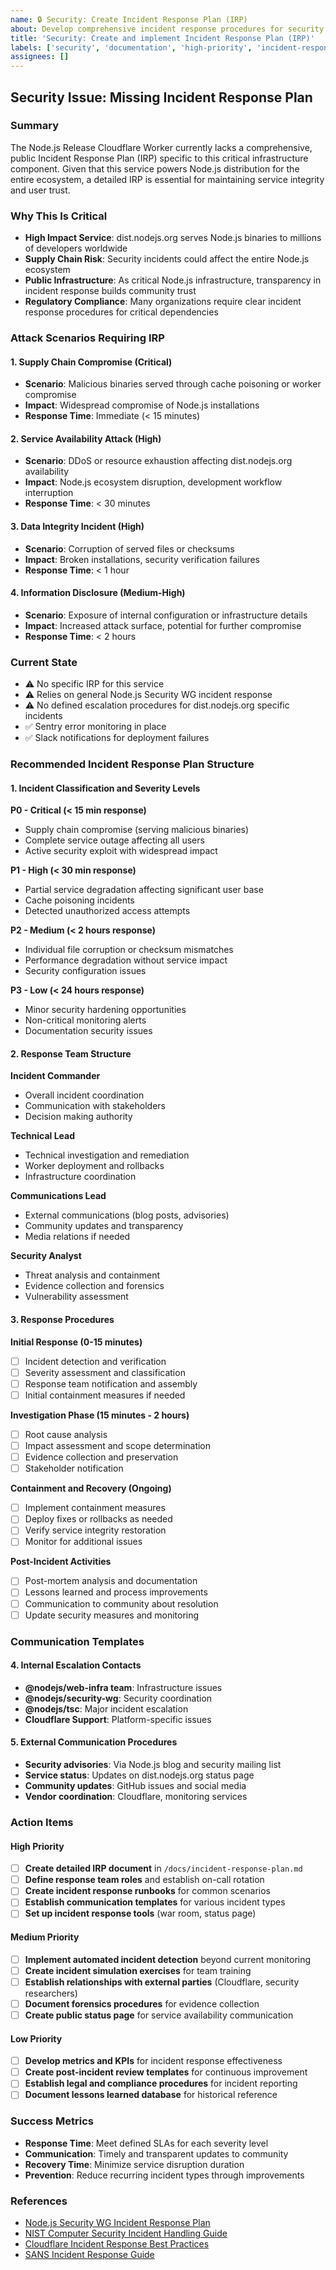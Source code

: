 ```yaml
---
name: 🔒 Security: Create Incident Response Plan (IRP)
about: Develop comprehensive incident response procedures for security incidents
title: 'Security: Create and implement Incident Response Plan (IRP)'
labels: ['security', 'documentation', 'high-priority', 'incident-response']
assignees: []
---
```


## Security Issue: Missing Incident Response Plan

### Summary
The Node.js Release Cloudflare Worker currently lacks a comprehensive, public Incident Response Plan (IRP) specific to this critical infrastructure component. Given that this service powers Node.js distribution for the entire ecosystem, a detailed IRP is essential for maintaining service integrity and user trust.

### Why This Is Critical
- **High Impact Service**: dist.nodejs.org serves Node.js binaries to millions of developers worldwide
- **Supply Chain Risk**: Security incidents could affect the entire Node.js ecosystem
- **Public Infrastructure**: As critical Node.js infrastructure, transparency in incident response builds community trust
- **Regulatory Compliance**: Many organizations require clear incident response procedures for critical dependencies

### Attack Scenarios Requiring IRP

#### 1. Supply Chain Compromise (Critical)
- **Scenario**: Malicious binaries served through cache poisoning or worker compromise
- **Impact**: Widespread compromise of Node.js installations
- **Response Time**: Immediate (< 15 minutes)

#### 2. Service Availability Attack (High)
- **Scenario**: DDoS or resource exhaustion affecting dist.nodejs.org availability
- **Impact**: Node.js ecosystem disruption, development workflow interruption
- **Response Time**: < 30 minutes

#### 3. Data Integrity Incident (High)
- **Scenario**: Corruption of served files or checksums
- **Impact**: Broken installations, security verification failures
- **Response Time**: < 1 hour

#### 4. Information Disclosure (Medium-High)
- **Scenario**: Exposure of internal configuration or infrastructure details
- **Impact**: Increased attack surface, potential for further compromise
- **Response Time**: < 2 hours

### Current State
- ⚠️ No specific IRP for this service
- ⚠️ Relies on general Node.js Security WG incident response
- ⚠️ No defined escalation procedures for dist.nodejs.org specific incidents
- ✅ Sentry error monitoring in place
- ✅ Slack notifications for deployment failures

### Recommended Incident Response Plan Structure

#### 1. Incident Classification and Severity Levels

**P0 - Critical (< 15 min response)**
- Supply chain compromise (serving malicious binaries)
- Complete service outage affecting all users
- Active security exploit with widespread impact

**P1 - High (< 30 min response)**  
- Partial service degradation affecting significant user base
- Cache poisoning incidents
- Detected unauthorized access attempts

**P2 - Medium (< 2 hours response)**
- Individual file corruption or checksum mismatches
- Performance degradation without service impact
- Security configuration issues

**P3 - Low (< 24 hours response)**
- Minor security hardening opportunities
- Non-critical monitoring alerts
- Documentation security issues

#### 2. Response Team Structure

**Incident Commander**
- Overall incident coordination
- Communication with stakeholders
- Decision making authority

**Technical Lead** 
- Technical investigation and remediation
- Worker deployment and rollbacks
- Infrastructure coordination

**Communications Lead**
- External communications (blog posts, advisories)
- Community updates and transparency
- Media relations if needed

**Security Analyst**
- Threat analysis and containment
- Evidence collection and forensics
- Vulnerability assessment

#### 3. Response Procedures

**Initial Response (0-15 minutes)**
- [ ] Incident detection and verification
- [ ] Severity assessment and classification
- [ ] Response team notification and assembly
- [ ] Initial containment measures if needed

**Investigation Phase (15 minutes - 2 hours)**
- [ ] Root cause analysis
- [ ] Impact assessment and scope determination
- [ ] Evidence collection and preservation
- [ ] Stakeholder notification

**Containment and Recovery (Ongoing)**
- [ ] Implement containment measures
- [ ] Deploy fixes or rollbacks as needed
- [ ] Verify service integrity restoration
- [ ] Monitor for additional issues

**Post-Incident Activities**
- [ ] Post-mortem analysis and documentation
- [ ] Lessons learned and process improvements
- [ ] Communication to community about resolution
- [ ] Update security measures and monitoring

### Communication Templates

#### 4. Internal Escalation Contacts
- **@nodejs/web-infra team**: Infrastructure issues
- **@nodejs/security-wg**: Security coordination  
- **@nodejs/tsc**: Major incident escalation
- **Cloudflare Support**: Platform-specific issues

#### 5. External Communication Procedures
- **Security advisories**: Via Node.js blog and security mailing list
- **Service status**: Updates on dist.nodejs.org status page
- **Community updates**: GitHub issues and social media
- **Vendor coordination**: Cloudflare, monitoring services

### Action Items

#### High Priority
- [ ] **Create detailed IRP document** in `/docs/incident-response-plan.md`
- [ ] **Define response team roles** and establish on-call rotation
- [ ] **Create incident response runbooks** for common scenarios
- [ ] **Establish communication templates** for various incident types
- [ ] **Set up incident response tools** (war room, status page)

#### Medium Priority
- [ ] **Implement automated incident detection** beyond current monitoring
- [ ] **Create incident simulation exercises** for team training
- [ ] **Establish relationships with external parties** (Cloudflare, security researchers)
- [ ] **Document forensics procedures** for evidence collection
- [ ] **Create public status page** for service availability communication

#### Low Priority  
- [ ] **Develop metrics and KPIs** for incident response effectiveness
- [ ] **Create post-incident review templates** for continuous improvement
- [ ] **Establish legal and compliance procedures** for incident reporting
- [ ] **Document lessons learned database** for historical reference

### Success Metrics
- **Response Time**: Meet defined SLAs for each severity level
- **Communication**: Timely and transparent updates to community
- **Recovery Time**: Minimize service disruption duration
- **Prevention**: Reduce recurring incident types through improvements

### References
- [Node.js Security WG Incident Response Plan](https://github.com/nodejs/security-wg/blob/main/INCIDENT_RESPONSE_PLAN.md)
- [NIST Computer Security Incident Handling Guide](https://nvlpubs.nist.gov/nistpubs/SpecialPublications/NIST.SP.800-61r2.pdf)
- [Cloudflare Incident Response Best Practices](https://developers.cloudflare.com/fundamentals/basic-tasks/find-account-and-zone-ids/)
- [SANS Incident Response Guide](https://www.sans.org/white-papers/1901/)
